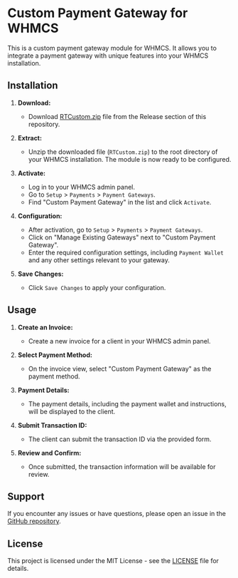 # Custom Payment Gateway for WHMCS

This is a custom payment gateway module for WHMCS. It allows you to integrate a payment gateway with unique features into your WHMCS installation.

## Installation

1. **Download:**
   - Download [RTCustom.zip](https://github.com/rtraselbd/WHMCSCustomGateway/releases/download/v1.0.0/RTPaddle.zip) file from the Release section of this repository.

2. **Extract:**
   - Unzip the downloaded file (`RTCustom.zip`) to the root directory of your WHMCS installation. The module is now ready to be configured.

3. **Activate:**
   - Log in to your WHMCS admin panel.
   - Go to `Setup` > `Payments` > `Payment Gateways`.
   - Find "Custom Payment Gateway" in the list and click `Activate`.

4. **Configuration:**
   - After activation, go to `Setup` > `Payments` > `Payment Gateways`.
   - Click on "Manage Existing Gateways" next to "Custom Payment Gateway".
   - Enter the required configuration settings, including `Payment Wallet` and any other settings relevant to your gateway.

5. **Save Changes:**
   - Click `Save Changes` to apply your configuration.

## Usage

1. **Create an Invoice:**
   - Create a new invoice for a client in your WHMCS admin panel.

2. **Select Payment Method:**
   - On the invoice view, select "Custom Payment Gateway" as the payment method.

3. **Payment Details:**
   - The payment details, including the payment wallet and instructions, will be displayed to the client.

4. **Submit Transaction ID:**
   - The client can submit the transaction ID via the provided form.

5. **Review and Confirm:**
   - Once submitted, the transaction information will be available for review.

## Support

If you encounter any issues or have questions, please open an issue in the [GitHub repository](https://github.com/rtraselbd/WHMCSCustomGateway/issues).

## License

This project is licensed under the MIT License - see the [LICENSE](LICENSE) file for details.
